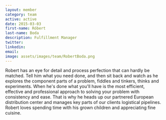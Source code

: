 ```yaml
---
layout: member
category: team
active: active
date: 2015-03-03
first-name: Róbert
last-name: Boda
description: Fulfillment Manager
twitter:
linkedin:
email:
image: assets/images/team/RobertBoda.png
---
```

Robert has an eye for detail and process perfection that can hardly be matched. Tell him what you need done, and then sit back and watch as he explores the component parts of a problem, fiddles and tinkers, thinks and experiments. When he's done what you'll have is the most efficient, effective and professional approach to solving your problem with consistency and ease. That is why he heads up our partnered European distribution center and manages key parts of our clients logistical pipelines. Robert loves spending time with his grown children and appreciating fine cuisine.
